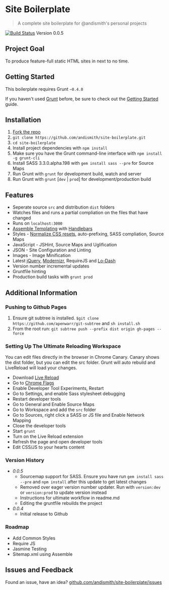 # Site Boilerplate
> A complete site boilerplate for @andismith&#x27;s personal projects

[![Build Status](https://travis-ci.org/andismith/site-boilerplate.png?branch=master)](https://travis-ci.org/)
Version 0.0.5

## Project Goal
To produce feature-full static HTML sites in next to no time.

## Getting Started
This boilerplate requires Grunt `~0.4.0`

If you haven't used [Grunt](http://gruntjs.com/) before, be sure to check out the [Getting Started](http://gruntjs.com/getting-started) guide.

## Installation
1. [Fork the repo](https://github.com/andismith/site-boilerplate/fork)
1. `git clone https://github.com/andismith/site-boilerplate.git`
1. `cd site-boilerplate`
1. Install project dependencies with `npm install`
1. Make sure you have the Grunt command-line interface with `npm install -g grunt-cli`
1. Install SASS 3.3.0.alpha.198 with `gem install sass --pre` for Source Maps
1. Run Grunt with `grunt` for development build, watch and server
1. Run Grunt with `grunt` [`dev` | `prod`] for development/production build

## Features
* Seperate source `src` and distribution `dist` folders
* Watches files and runs a partial compliation on the files that have changed
* Runs on `localhost:3000`
* [Assemble Templating](https://github.com/assemble/assemble) with [Handlebars](http://handlebarsjs.com)
* Styles - [Normalize CSS resets](http://necolas.github.io/normalize.css), auto-prefixing, SASS compliation, Source Maps
* JavaScript - JSHint, Source Maps and Uglification
* JSON - Site Configuration and Linting
* Images - Image Minification
* Latest [jQuery](http://jquery.com), [Modernizr](http://modernizr.com), RequireJS and [Lo-Dash](http://lodash.com)
* Version number incremental updates
* Gruntfile hinting
* Production build tasks with `grunt prod`

## Additional Information
### Pushing to Github Pages
1. Ensure git subtree is installed. `$git clone https://github.com/apenwarr/git-subtree` and `sh install.sh`
1. From the root run: `git subtree push --prefix dist origin gh-pages --force`


### Setting Up The Ultimate Reloading Workspace
You can edit files directly in the browser in Chrome Canary. Canary shows the dist folder, but you can edit the src folder. Grunt will auto rebuild and LiveReload will load your changes.
* Download [Live Reload](https://chrome.google.com/webstore/detail/livereload/jnihajbhpnppcggbcgedagnkighmdlei?hl=en)
* Go to [Chrome Flags](chrome://flags)
* Enable Developer Tool Experiments, Restart
* Go to Settings, and enable Sass stylesheet debugging
* Restart developer tools
* Go to General and Enable Source Maps
* Go to Workspace and add the `src` folder
* Go to Sources, right click a SASS or JS file and Enable Network Mapping
* Close the developer tools
* Start `grunt`
* Turn on the Live Reload extension
* Refresh the page and open developer tools
* Edit CSS/JS to your hearts content

### Version History
* *0.0.5*
  * Sourcemap support for SASS. Ensure you have run `gem install sass --pre` and `npm install` after this update to get latest changes
  * Removed over eager version number updater. Run with `version:dev` or `version:prod` to update version instead
  * Instructions for ultimate workflow in readme.md
  * Editing the gruntfile rebuilds the project
* *0.0.4*
  * Initial release to Github

### Roadmap
* Add Common Styles
* Require JS
* Jasmine Testing
* Sitemap.xml using Assemble

## Issues and Feedback
Found an issue, have an idea? [github.com/andismith/site-boilerplate/issues](https://github.com/andismith/site-boilerplate/issues)
